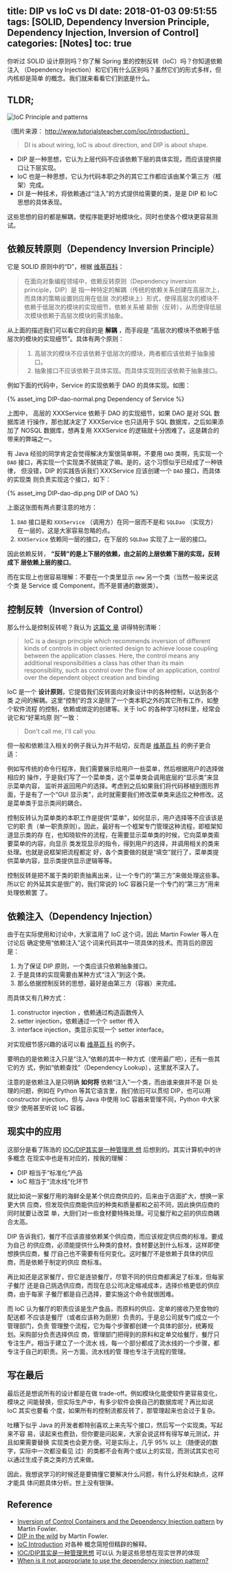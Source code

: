 title: DIP vs IoC vs DI
date: 2018-01-03 09:51:55
tags: [SOLID, Dependency Inversion Principle, Dependency Injection, Inversion of Control]
categories: [Notes]
toc: true
---

你听过 SOLID 设计原则吗？你了解 Spring 里的控制反转（IoC）吗？你知道依赖注入
（Dependency Injection）和它们有什么区别吗？虽然它们的形式多样，但内核却是简单
的概念。我们就来看看它们到底是什么。

## TLDR;

![IoC Principle and patterns](http://www.tutorialsteacher.com/Content/images/ioc/principles-and-patterns.png)

（图片来源： http://www.tutorialsteacher.com/ioc/introduction）

> DI is about wiring, IoC is about direction, and DIP is about shape.

- DIP 是一种思想，它认为上层代码不应该依赖下层的具体实现，而应该提供接口让下层实现。
- IoC 也是一种思想，它认为代码本职之外的其它工作都应该由某个第三方（框架）完成。
- DI 是一种技术，将依赖通过“注入”的方式提供给需要的类，是是 DIP 和 IoC
    思想的具体表现。

这些思想的目的都是解耦，使程序能更好地模块化，同时也使各个模块更容易测试。

## 依赖反转原则（Dependency Inversion Principle）

它是 SOLID 原则中的“D”，根据 [维基百科](https://zh.wikipedia.org/wiki/%E4%BE%9D%E8%B5%96%E5%8F%8D%E8%BD%AC%E5%8E%9F%E5%88%99)：

> 在面向对象编程领域中，依赖反转原则（Dependency inversion principle，DIP）是
> 指一种特定的解耦（传统的依赖关系创建在高层次上，而具体的策略设置则应用在低层
> 次的模块上）形式，使得高层次的模块不依赖于低层次的模块的实现细节，依赖关系被
> 颠倒（反转），从而使得低层次模块依赖于高层次模块的需求抽象。

从上面的描述我们可以看它的目的是 **解耦** ，而手段是 “高层次的模块不依赖于低
层次的模块的实现细节”。具体有两个原则：

> 1. 高层次的模块不应该依赖于低层次的模块，两者都应该依赖于抽象接口。
> 2. 抽象接口不应该依赖于具体实现。而具体实现则应该依赖于抽象接口。

例如下面的代码中，Service 的实现依赖于 DAO 的具体实现。如图：

{% asset_img DIP-dao-normal.png Dependency of Service %}

上图中， 高层的 XXXService 依赖于 DAO 的实现细节，如果 DAO 是对 SQL 数据库进
行操作，那也就决定了 XXXService 也只适用于 SQL 数据库，之后如果添加了 NOSQL
数据库，想再复用 XXXService 的逻辑就十分困难了。这是耦合的带来的弊端之一。

有 Java 经验的同学肯定会觉得解决方案很简单啊，不要用 `DAO` 类啊，先实现一个
`DAO` 接口，再实现一个实现类不就搞定了嘛。是的，这个习惯似乎已经成了一种铁律，
但没错，DIP 的实践告诉我们 XXXService 应该创建一个 `DAO` 接口，而具体的实现类
则负责实现这个接口，如下：

{% asset_img DIP-dao-dip.png DIP of DAO %}

上面这张图有两点要注意的地方：

1. `DAO` 接口是和 `XXXService` （调用方）在同一层而不是和 `SQLDao` （实现方）
   在一层的，这是大家容易忽略的点。
2. `XXXService` 依赖同一层的接口，在下层的 `SQLDao` 实现了上一层的接口。

因此依赖反转， **“反转”的是上下层的依赖，由之前的上层依赖下层的实现，反转成下
层依赖上层的接口**。

而在实现上也很容易理解：不要在一个类里显示 `new` 另一个类（当然一般来说这个类
是 Service 或 Component，而不是普通的数据类）。

## 控制反转（Inversion of Control）

那么什么是控制反转呢？我认为 [这篇文
章](http://www.tutorialsteacher.com/ioc/introduction) 讲得特别清晰：

> IoC is a design principle which recommends inversion of different kinds of
> controls in object oriented design to achieve loose coupling between the
> application classes. Here, the control means any additional responsibilities
> a class has other than its main responsibility, such as control over the
> flow of an application, control over the dependent object creation and
> binding

IoC 是一个 **设计原则**，它提倡我们反转面向对象设计中的各种控制，以达到各个类
之间的解耦。这里“控制”的含义是除了一个类本职之外的其它所有工作，如整个软件流程
的控制，依赖或绑定的创建等。关于 IoC 的各种学习材料里，经常会说它和“好莱坞原
则”一致：

> Don't call me, I'll call you.

但一般和依赖注入相关的例子我认为并不贴切，反而是 [维基百
科](https://en.wikipedia.org/wiki/Inversion_of_control#Overview) 的例子更合
适：

例如写传统的命令行程序，我们需要展示给用户一些菜单，然后根据用户的选择做相应的
操作，于是我们写了一个菜单类，这个菜单类会调用底层的“显示类”来显示菜单内容，
监听并返回用户的选择。考虑到之后如果我们将代码移植到图形界面，于是有了一个“GUI
显示类”，此时就需要我们修改菜单类来适应之种修改。这是菜单类于显示类间的耦合。

控制反转认为菜单类的本职工作是提供“菜单”，如何显示，用户选择等不应该该是它的职
责（单一职责原则）。因此，最好有一个框架专门管理这种流程，即框架知道显示类的存
在，也知晓软件的流程，在需要显示菜单类的时候，它向菜单类索要菜单的内容，向显示
类发现显示的指令，得到用户的选择，并调用相关的类来处理。也就是说框架把流程都定
好，各个类要做的就是“填空”就行了，菜单类提供菜单内容，显示类提供显示逻辑等等。

控制反转是把不属于类的职责抽离出来，让一个专门的“第三方”来做处理这些事。所以它
的外延其实是很广的，我们常说的 IoC 容器只是一个专门的“第三方”用来处理依赖罢
了。

## 依赖注入（Dependency Injection）

由于在实际使用和讨论中，大家滥用了 IoC 这个词，因此 Martin Fowler 等人在讨论后
确定使用“依赖注入”这个词来代码其中一项具体的技术。而背后的原因是：

1. 为了保证 DIP 原则，一个类应该只依赖抽象接口。
2. 于是具体的实现需要由某种方式“注入”到这个类。
3. 那么依据控制反转的思想，最好是由第三方（容器）来完成。

而具体又有几种方式：
1. constructor injection ，依赖通过构造函数传入
2. setter injection，依赖通过一个个 setter 传入
3. interface injection，类显示实现一个 setter interface。

对实现细节感兴趣的话可以看 [维基百
科](https://en.wikipedia.org/wiki/Dependency_injection#Three_types_of_dependency_injection)
的例子。

要明白的是依赖注入只是“注入”依赖的其中一种方式（使用最广吧），还有一些其它的方
式，例如“依赖查找”（Dependency Lookup），这里就不深入了。

注意的是依赖注入是只明确 **如何将** 依赖“注入”一个类，而由谁来做并不是 DI 处
理的问题，例如在 Python 等其它语言里，我们依旧可以贯彻 DIP，也可以用
constructor injection，但与 Java 中使用 IoC 容器来管理不同，Python 中大家很少
使用甚至听说 IoC 容器。

## 现实中的应用
这部分是看了陈浩的 [IOC/DIP其实是一种管理思
想](https://coolshell.cn/articles/9949.html) 后想到的。其实计算机中的许多概念
在现实中也是有对应的，按我的理解：

- DIP 相当于“标准化”产品
- IoC 相当于“流水线”化环节

就比如说一家餐厅用的海鲜全是某个供应商供应的，后来由于店面扩大，想换一家更大供
应商，但发现供应商能供应的种类和质量都和之前不同，因此换供应商的同时就要让改菜
单，大厨们对一些食材要特殊处理。可见餐厅和之前的供应商耦合太高。

DIP 告诉我们，餐厅不应该直接依赖某个供应商，而应该规定供应商的标准。要成为自己
的供应商，必须能提供什么种类的食材，食材要达到什么标准，这样即使想换供应商，餐
厅自己也不需要有任何变化。这时餐厅不是依赖于具体的供应商，而是依赖于制定的供应
商标准。

再比如还是这家餐厅，但它是连锁餐厅，尽管不同的供应商都满足了标准，但每家子餐厅
还是自己挑选供应商，而现在总公司决定缩减成本，选择价格更低的供应商，由于每家
子餐厅都是自己选择，要实施这个命令就很困难。

而 IoC 认为餐厅的职责应该是生产食品，而原料的供应、定单的接收乃至食物的配送都
不应该是餐厅（或者应该称为厨房）负责的。于是总公司就专门成立一个管理部门，负责
管理整个流程，它为每个步骤都创建一个具体的部分，统筹规划。采购部分负责选择供应
商，管理部门把得到的原料和定单交给餐厅，餐厅只专注生产。相当于建立了一个流水
线，每一个部分都成了流水线的一个步骤，都专注于自己的职责。另一方面，流水线的管
理也专注于流程的管理。

## 写在最后

最后还是想说所有的设计都是在做 trade-off。例如模块化能使软件更容易变化，模块之
间能替换，但实际生产中，有多少软件会换自己的数据库呢？再比如说 IoC 其实也要看
个度，如果所有的控制流都反转了，那管理起来也会过于复杂。

吐糟下似乎 Java 的开发者都特别喜欢上来先写个接口，然后写一个实现类。写起来不容
易，读起来也费劲，但你要是问起来，大家会说这样有得写单元测试，并且如果需要替换
实现类也会更方便。可是实际上，几乎 95% 以上（随便说的数字，实际中一次都没看见
过）的类都不会有两个或以上的实现，而测试其实也可以通过生成子类之类的方式来做。

因此，我想说学习的时候还是要搞懂它要解决什么问题，有什么好处和缺点，这样才能具
体问题具体分析。世上没有银弹。

## Reference

- [Inversion of Control Containers and the Dependency Injection pattern](https://www.martinfowler.com/articles/injection.html) by Martin Fowler.
- [DIP in the wild](https://martinfowler.com/articles/dipInTheWild.html) by Martin Fowler.
- [IoC Introduction](http://www.tutorialsteacher.com/ioc/introduction) 对各种
  概念简短但精辟的解释。
- [IOC/DIP其实是一种管理思想](https://coolshell.cn/articles/9949.html) 可以认
  为是这些思想在现实世界的体现
- [When is it not appropriate to use the dependency injection pattern?](https://softwareengineering.stackexchange.com/questions/135971/when-is-it-not-appropriate-to-use-the-dependency-injection-pattern)
